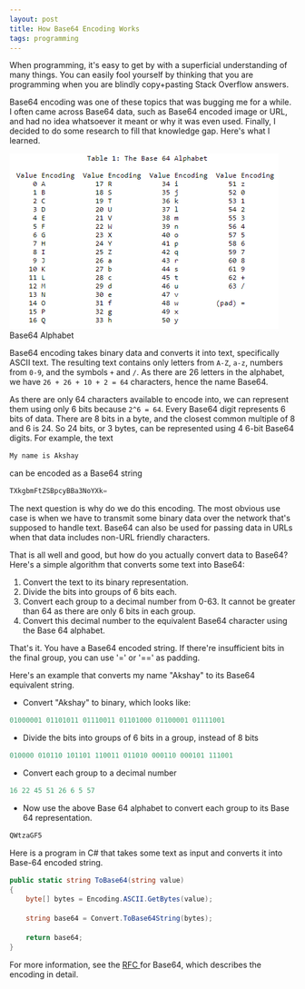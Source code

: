 ```yaml
---
layout: post
title: How Base64 Encoding Works
tags: programming
---
```


When programming, it's easy to get by with a superficial understanding of many things. You can easily fool yourself by thinking that you are programming when you are blindly copy+pasting Stack Overflow answers. 

Base64 encoding was one of these topics that was bugging me for a while. I often came across Base64 data, such as Base64 encoded image or URL, and had no idea whatsoever it meant or why it was even used. Finally, I decided to do some research to fill that knowledge gap. Here's what I learned.

<div class="random centered">
  <a target="_blank" href="../images/random/base64_encoding.png">
    <img src="../images/random/base64_encoding.png" alt="Base64 Encoding">
  </a>
  <div class="caption">Base64 Alphabet</div>
</div>

Base64 encoding takes binary data and converts it into text, specifically ASCII text. The resulting text contains only letters from `A-Z`, `a-z`, numbers from `0-9`, and the symbols `+` and `/`. As there are 26 letters in the alphabet, we have `26 + 26 + 10 + 2 = 64` characters, hence the name Base64.  

As there are only 64 characters available to encode into, we can represent them using only 6 bits because `2^6 = 64`. Every Base64 digit represents 6 bits of data. There are 8 bits in a byte, and the closest common multiple of 8 and 6 is 24. So 24 bits, or 3 bytes, can be represented using 4 6-bit Base64 digits. For example, the text

```c
My name is Akshay
```

can be encoded as a Base64 string 

```c
TXkgbmFtZSBpcyBBa3NoYXk=
```

The next question is why do we do this encoding. The most obvious use case is when we have to transmit some binary data over the network that's supposed to handle text. Base64 can also be used for passing data in URLs when that data includes non-URL friendly characters.

That is all well and good, but how do you actually convert data to Base64? Here's a simple algorithm that converts some text into Base64:

1. Convert the text to its binary representation. 
2. Divide the bits into groups of 6 bits each.
3. Convert each group to a decimal number from 0-63. It cannot be greater than 64 as there are only 6 bits in each group. 
4. Convert this decimal number to the equivalent Base64 character using the Base 64 alphabet. 

That's it. You have a Base64 encoded string. If there're insufficient bits in the final group, you can use '=' or '==' as padding. 

Here's an example that converts my name "Akshay" to its Base64 equivalent string. 

- Convert "Akshay" to binary, which looks like:

```c
01000001 01101011 01110011 01101000 01100001 01111001
```

- Divide the bits into groups of 6 bits in a group, instead of 8 bits

```c
010000 010110 101101 110011 011010 000110 000101 111001
```

- Convert each group to a decimal number

```c
16 22 45 51 26 6 5 57
```

- Now use the above Base 64 alphabet to convert each group to its Base 64 representation.

```c
QWtzaGF5
```

Here is a program in C# that takes some text as input and converts it into Base-64 encoded string.

```c#
public static string ToBase64(string value)
{
    byte[] bytes = Encoding.ASCII.GetBytes(value);

    string base64 = Convert.ToBase64String(bytes);

    return base64;
}
```

For more information, see the [RFC ](https://tools.ietf.org/html/rfc4648)for Base64, which describes the encoding in detail. 